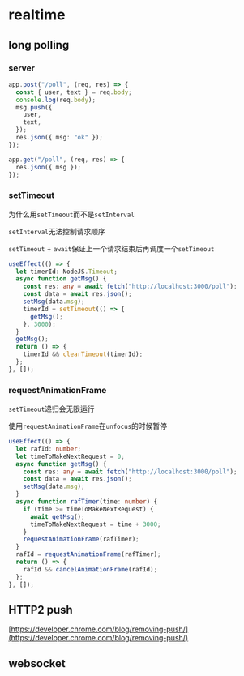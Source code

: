 # realtime

## long polling

### server

```ts
app.post("/poll", (req, res) => {
  const { user, text } = req.body;
  console.log(req.body);
  msg.push({
    user,
    text,
  });
  res.json({ msg: "ok" });
});

app.get("/poll", (req, res) => {
  res.json({ msg });
});
```

### setTimeout

为什么用`setTimeout`而不是`setInterval`

`setInterval`无法控制请求顺序

`setTimeout` + `await`保证上一个请求结束后再调度一个`setTimeout`

```ts
useEffect(() => {
  let timerId: NodeJS.Timeout;
  async function getMsg() {
    const res: any = await fetch("http://localhost:3000/poll");
    const data = await res.json();
    setMsg(data.msg);
    timerId = setTimeout(() => {
      getMsg();
    }, 3000);
  }
  getMsg();
  return () => {
    timerId && clearTimeout(timerId);
  };
}, []);
```

### requestAnimationFrame

`setTimeout`递归会无限运行

使用`requestAnimationFrame`在`unfocus`的时候暂停

```ts
useEffect(() => {
  let rafId: number;
  let timeToMakeNextRequest = 0;
  async function getMsg() {
    const res: any = await fetch("http://localhost:3000/poll");
    const data = await res.json();
    setMsg(data.msg);
  }
  async function rafTimer(time: number) {
    if (time >= timeToMakeNextRequest) {
      await getMsg();
      timeToMakeNextRequest = time + 3000;
    }
    requestAnimationFrame(rafTimer);
  }
  rafId = requestAnimationFrame(rafTimer);
  return () => {
    rafId && cancelAnimationFrame(rafId);
  };
}, []);
```

## HTTP2 push

[https://developer.chrome.com/blog/removing-push/](https://developer.chrome.com/blog/removing-push/)

## websocket
